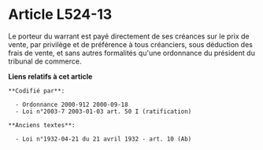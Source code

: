 # Article L524-13

Le porteur du warrant est payé directement de ses créances sur le prix de vente, par privilège et de préférence à tous
créanciers, sous déduction des frais de vente, et sans autres formalités qu'une ordonnance du président du tribunal de
commerce.

**Liens relatifs à cet article**

	**Codifié par**:

	  - Ordonnance 2000-912 2000-09-18
	  - Loi n°2003-7 2003-01-03 art. 50 I (ratification)

	**Anciens textes**:

	  - Loi n°1932-04-21 du 21 avril 1932 - art. 10 (Ab)
